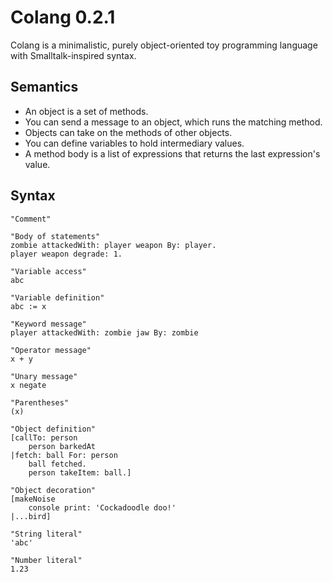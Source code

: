 # Colang 0.2.1

Colang is a minimalistic, purely object-oriented toy programming language with Smalltalk-inspired syntax.

## Semantics

* An object is a set of methods.
* You can send a message to an object, which runs the matching method.
* Objects can take on the methods of other objects.
* You can define variables to hold intermediary values.
* A method body is a list of expressions that returns the last expression's value.

## Syntax

```
"Comment"

"Body of statements"
zombie attackedWith: player weapon By: player.
player weapon degrade: 1.

"Variable access"
abc

"Variable definition"
abc := x

"Keyword message"
player attackedWith: zombie jaw By: zombie

"Operator message"
x + y

"Unary message"
x negate

"Parentheses"
(x)

"Object definition"
[callTo: person
    person barkedAt
|fetch: ball For: person
    ball fetched.
    person takeItem: ball.]

"Object decoration"
[makeNoise
    console print: 'Cockadoodle doo!'
|...bird]

"String literal"
'abc'

"Number literal"
1.23
```